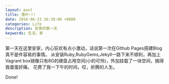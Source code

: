 ```yaml
---
layout: post
title: 落叶~!!
date: 2016-06-23 16:39:06 +0800
categories: Life
description: 安家的第一天
keywords: 生活，家
---
```


第一天在这里安家，内心狂欢有点小激动，话说第一次在Github Pages搭建Blog真不是件容易的事情。
从安装Ruby,RubyGems,Jekyll一路下来不顺利，再加上Vagrant box镜像只有8G的硬盘占用空间(小的可怜)，外加挂载了一块空间，搞得我蛋蛋好痛。
花费了我一下午的时间，哎，折腾的人生。

Done!